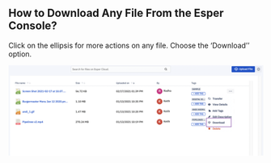 ## How to Download Any File From the Esper Console?

  

Click on the ellipsis for more actions on any file. Choose the ‘Download’’ option.

  

![](./images/download.png)
